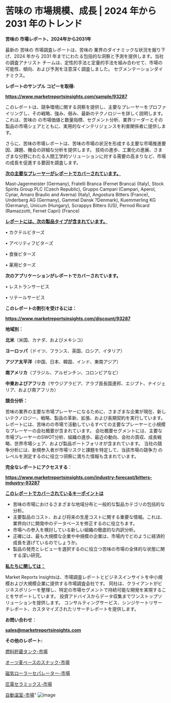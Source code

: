 # 苦味の 市場規模、成長 | 2024 年から 2031 年のトレンド

<strong>苦味の 市場レポート、2024年から2031年</strong>

最新の 苦味の 市場調査レポートは、苦味の 業界のダイナミックな状況を掘り下げ、2024 年から 2031 年までにわたる包括的な洞察と予測を提供します。当社の調査アナリスト チームは、定性的手法と定量的手法を組み合わせて、市場の可能性、傾向、および予測を注意深く調査しました。 セグメンテーションダイナミクス。



<strong>レポートのサンプル コピーを取得:</strong> <a href=https://www.marketreportsinsights.com/sample/93287>

<strong><u>https://www.marketreportsinsights.com/sample/93287</u></strong></a>

このレポートは、競争環境に関する洞察を提供し、主要なプレーヤーをプロファイリングし、その戦略、強み、弱み、最新のテクノロジーを詳しく説明します。 これは、苦味の の市場価値と数量指標、セグメント分析、業界リーダーとその製品の市場シェアとともに、実用的なインテリジェンスを利害関係者に提供します。

さらに、苦味の市場レポートは、苦味の市場の状況を形成する主要な市場推進要因、課題、機会の詳細な分析を提供します。 技術の進歩、工業化の進展、さまざまな分野にわたる人間工学的ソリューションに対する需要の高まりなど、市場の成長を促進する要因を調査します。



<strong><u>次の主要なプレーヤーがレポートでカバーされています。</u></strong>

Mast-Jagermeister (Germany), Fratelli Branca (Fernet Branca) (Italy), Stock Spirits Group PLC (Czech Republic), Gruppo Campari (Campari, Aperol, Cynar, Amaro Braulio and Averna) (Italy), Angostura Bitters (France), Underberg AG (Germany), Gammel Dansk ?Denmark), Kuemmerling KG (Germany), Unicum (Hungary), Scrappys Bitters (US), Pernod Ricard (Ramazzotti, Fernet Capri) (France)



<strong><u><b>レポートには、次の製品タイプが含まれています。</b></u></strong>

• カクテルビターズ

• アペリティフビターズ

• 食後ビターズ

• 薬用ビターズ



<strong><b>次のアプリケーションがレポートでカバーされています。</b></strong>

• レストランサービス

• リテールサービス



<strong><b>このレポートの割引を受けるには：</b></strong><a href=https://www.marketreportsinsights.com/discount/93287>

<strong><u>https://www.marketreportsinsights.com/discount/93287</u></strong></a>



<strong>地域別：</strong>



<strong>北米</strong>（米国、カナダ、およびメキシコ）



<strong>ヨーロッパ</strong>（ドイツ、フランス、英国、ロシア、イタリア）



<strong>アジア太平洋</strong>（中国、日本、韓国、インド、東南アジア）



<strong>南アメリカ</strong>（ブラジル、アルゼンチン、コロンビアなど）



<strong>中東およびアフリカ</strong>（サウジアラビア、アラブ首長国連邦、エジプト、ナイジェリア、および南アフリカ）



<strong>競合分析：</strong>

苦味の業界の主要な市場プレーヤーになるために、さまざまな企業が現在、新しいテクノロジー、戦略、製品の革新、拡張、および長期契約を実行しています。 レポートには、苦味のの市場で活動しているすべての主要なプレーヤーと小規模なプレーヤーの会社概要が含まれています。 会社概要セグメントには、主要な市場プレーヤーのSWOT分析、組織の進歩、最近の動向、会社の買収、成長戦略、世界市場シェア、および製品ポートフォリオが含まれています。 当社の競争分析には、新規参入者が市場リスクと課題を特定して、当該市場の競争力 のレベルを測定するのに役立つ洞察に満ちた情報も含まれています。



<strong>完全なレポートにアクセスする</strong>：

<a href=https://www.marketreportsinsights.com/industry-forecast/bitters-industry-93287>

<strong><u>https://www.marketreportsinsights.com/industry-forecast/bitters-industry-93287</u></strong></a>



<strong><u><b>このレポートでカバーされているキーポイントは</b></u></strong>
<ul>
  <li>苦味の市場におけるさまざまな地域分布と一般的な製品カテゴリの包括的な分析。</li>
  <li>主要製品のコスト、および将来の生産コストに関する重要な情報。これは、業界向けに開発中のデータベースを修正するのに役立ちます。</li>
  <li>市場への参入を検討している新しい組織の徹底的な内訳分析。</li>
  <li>正確には、最も大規模な企業や中規模の企業は、市場内でどのように経済的成長を遂げているのでしょうか。</li>
  <li>製品の発売とレビューを選択するのに役立つ苦味の市場の全体的な状態に関する深い研究。</li>
</ul>


<strong><u><b>私たちに関しては：</b></u></strong>

Market Reports Insightsは、市場調査レポートとビジネスインサイトを中小規模および大規模企業に提供する市場調査会社です。 同社は、クライアントがビジネスポリシーを整理し、特定の市場セグメントで持続可能な開発を実現することをサポートしています。 投資アドバイスからデータ収集までワンストップソリューションを提供します。 コンサルティングサービス、シンジケートリサーチレポート、カスタマイズされたリサーチレポートを提供します。



<strong><b>お問い合わせ</b></strong>：

<a href=mailto:sales@marketreportsinsights.com>

<strong><u>sales@marketreportsinsights.com</u></strong></a>



<strong>その他のレポート:</strong>

<a href=https://www.linkedin.com/pulse/燃料貯蔵タンク-市場-2023-最新の-cagr-および成長分析-2030-pr-news-hub-ssihf/>燃料貯蔵タンク-市場</a>

<a href=https://www.linkedin.com/pulse/オーツ麦ベースのスナック-市場-2023-swot-分析と成長率-2030-ggqef/>オーツ麦ベースのスナック-市場</a>

<a href=https://www.linkedin.com/pulse/磁気ローラーセパレーター-市場-2023-総合分析と事業成長戦略-2030-vbwxf/>磁気ローラーセパレーター-市場</a>

<a href=https://www.linkedin.com/pulse/圧電セラミックス-市場-2023-総利益と主要ベンダー-2030-consumer-connection-collective-360-bkg4c/>圧電セラミックス-市場</a>

<a href=https://www.linkedin.com/pulse/自動温室-市場-2023-総利益と主要ベンダー-2030-data-dive-discoveries-24-analysis-zrslf/>自動温室-市場</a>"
![image](https://github.com/gayatriri2/Market-Trends/assets/166717496/4eedc2d0-3436-4ccd-92ea-0c5f084f48d5)
